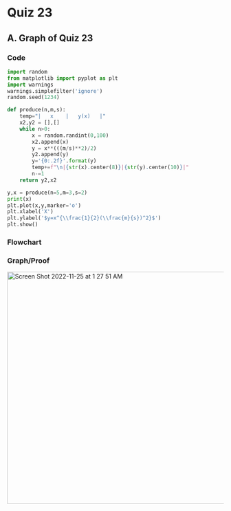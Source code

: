 # Quiz 23

## A. Graph of Quiz 23

### Code
```.py
import random
from matplotlib import pyplot as plt
import warnings
warnings.simplefilter('ignore')
random.seed(1234)

def produce(n,m,s):
    temp="|   x    |   y(x)   |"
    x2,y2 = [],[]
    while n>0:
        x = random.randint(0,100)
        x2.append(x)
        y = x**(((m/s)**2)/2)
        y2.append(y)
        y='{0:.2f}'.format(y)
        temp+=f"\n|{str(x).center(8)}|{str(y).center(10)}|"
        n-=1
    return y2,x2

y,x = produce(n=5,m=3,s=2)
print(x)
plt.plot(x,y,marker='o')
plt.xlabel('X')
plt.ylabel('$y=x^{\\frac{1}{2}(\\frac{m}{s})^2}$')
plt.show()
```

### Flowchart


### Graph/Proof
<img width="540" alt="Screen Shot 2022-11-25 at 1 27 51 AM" src="https://user-images.githubusercontent.com/113817801/203831273-7d754fc0-9ff4-4bba-9d8e-a616636f8542.png">




